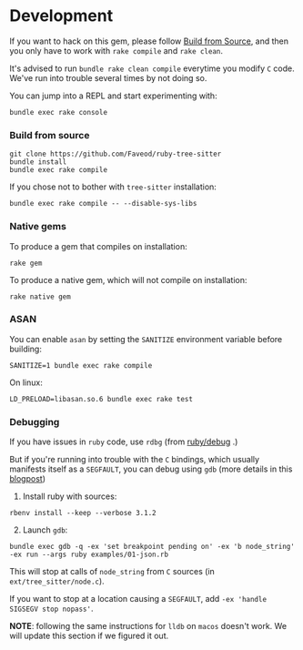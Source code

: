 # Development

If you want to hack on this gem, please follow [Build from
Source](#build-from-source), and then you only have to work with `rake compile`
and `rake clean`.

It's advised to run `bundle rake clean compile` everytime you modify `C` code.
We've run into trouble several times by not doing so.

You can jump into a REPL and start experimenting with:

```console
bundle exec rake console
```

### Build from source

```console
git clone https://github.com/Faveod/ruby-tree-sitter
bundle install
bundle exec rake compile
```

If you chose not to bother with `tree-sitter` installation:

``` console
bundle exec rake compile -- --disable-sys-libs
```

### Native gems

To produce a gem that compiles on installation:

``` console
rake gem
```

To produce a native gem, which will not compile on installation:

``` console
rake native gem
```

### ASAN

You can enable `asan` by setting the `SANITIZE` environment variable before building:

```console
SANITIZE=1 bundle exec rake compile
```

On linux:

``` console
LD_PRELOAD=libasan.so.6 bundle exec rake test
```

### Debugging

If you have issues in `ruby` code, use `rdbg` (from
[ruby/debug](https://github.com/ruby/debug) .)

But if you're running into trouble with the `C` bindings, which usually
manifests itself as a `SEGFAULT`, you can debug using `gdb` (more details in
this [blogpost](https://blog.wataash.com/ruby-c-extension/))

1. Install ruby with sources:

``` console
rbenv install --keep --verbose 3.1.2
```

2. Launch `gdb`:

``` console
bundle exec gdb -q -ex 'set breakpoint pending on' -ex 'b node_string' -ex run --args ruby examples/01-json.rb
```

This will stop at calls of `node_string` from `C` sources (in
`ext/tree_sitter/node.c`).

If you want to stop at a location causing a `SEGFAULT`, add `-ex 'handle SIGSEGV stop nopass'`.

**NOTE**: following the same instructions for `lldb` on `macos` doesn't work. We
will update this section if we figured it out.
